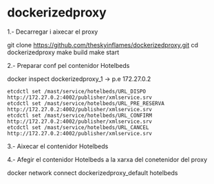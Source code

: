 # dockerizedproxy

1.- Decarregar i aixecar el proxy

   git clone https://github.com/theskyinflames/dockerizedproxy.git
   cd dockerizedproxy
   make build
   make start

2.- Preparar conf pel contenidor Hotelbeds

   docker inspect dockerizedproxy_1 -> p.e 172.27.0.2

    etcdctl set /mast/service/hotelbeds/URL_DISPO 	http://172.27.0.2:4002/publisher/xmlservice.srv
    etcdctl set /mast/service/hotelbeds/URL_PRE_RESERVA 	http://172.27.0.2:4002/publisher/xmlservice.srv
    etcdctl set /mast/service/hotelbeds/URL_CONFIRM 	http://172.27.0.2:4002/publisher/xmlservice.srv
    etcdctl set /mast/service/hotelbeds/URL_CANCEL 	http://172.27.0.2:4002/publisher/xmlservice.srv

3.- Aixecar el contenidor Hotelbeds

4.- Afegir el contenidor Hotelbeds a la xarxa del conetenidor del proxy

   docker network connect dockerizedproxy_default hotelbeds
